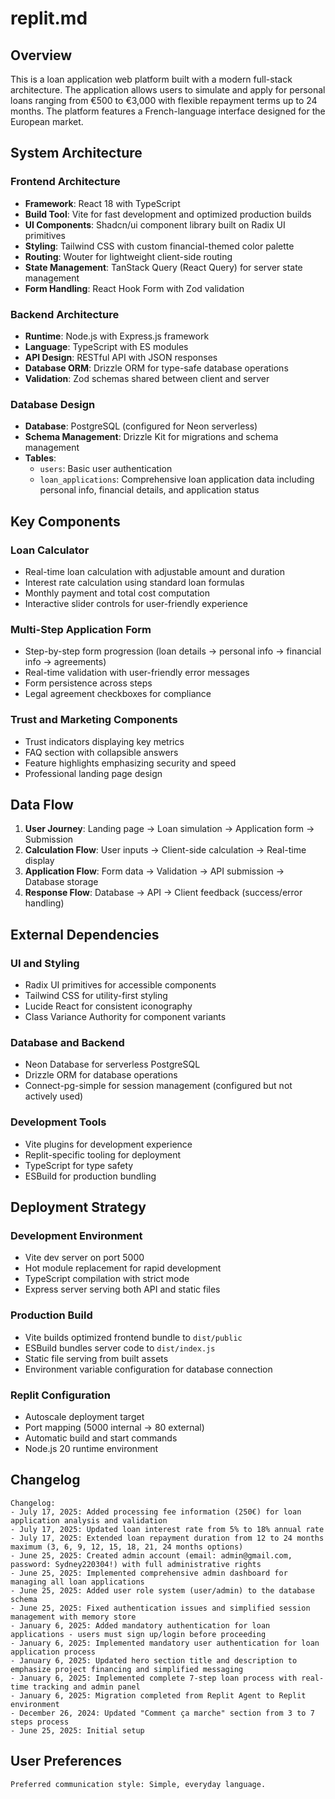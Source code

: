 # replit.md

## Overview

This is a loan application web platform built with a modern full-stack architecture. The application allows users to simulate and apply for personal loans ranging from €500 to €3,000 with flexible repayment terms up to 24 months. The platform features a French-language interface designed for the European market.

## System Architecture

### Frontend Architecture
- **Framework**: React 18 with TypeScript
- **Build Tool**: Vite for fast development and optimized production builds
- **UI Components**: Shadcn/ui component library built on Radix UI primitives
- **Styling**: Tailwind CSS with custom financial-themed color palette
- **Routing**: Wouter for lightweight client-side routing
- **State Management**: TanStack Query (React Query) for server state management
- **Form Handling**: React Hook Form with Zod validation

### Backend Architecture
- **Runtime**: Node.js with Express.js framework
- **Language**: TypeScript with ES modules
- **API Design**: RESTful API with JSON responses
- **Database ORM**: Drizzle ORM for type-safe database operations
- **Validation**: Zod schemas shared between client and server

### Database Design
- **Database**: PostgreSQL (configured for Neon serverless)
- **Schema Management**: Drizzle Kit for migrations and schema management
- **Tables**:
  - `users`: Basic user authentication
  - `loan_applications`: Comprehensive loan application data including personal info, financial details, and application status

## Key Components

### Loan Calculator
- Real-time loan calculation with adjustable amount and duration
- Interest rate calculation using standard loan formulas
- Monthly payment and total cost computation
- Interactive slider controls for user-friendly experience

### Multi-Step Application Form
- Step-by-step form progression (loan details → personal info → financial info → agreements)
- Real-time validation with user-friendly error messages
- Form persistence across steps
- Legal agreement checkboxes for compliance

### Trust and Marketing Components
- Trust indicators displaying key metrics
- FAQ section with collapsible answers
- Feature highlights emphasizing security and speed
- Professional landing page design

## Data Flow

1. **User Journey**: Landing page → Loan simulation → Application form → Submission
2. **Calculation Flow**: User inputs → Client-side calculation → Real-time display
3. **Application Flow**: Form data → Validation → API submission → Database storage
4. **Response Flow**: Database → API → Client feedback (success/error handling)

## External Dependencies

### UI and Styling
- Radix UI primitives for accessible components
- Tailwind CSS for utility-first styling
- Lucide React for consistent iconography
- Class Variance Authority for component variants

### Database and Backend
- Neon Database for serverless PostgreSQL
- Drizzle ORM for database operations
- Connect-pg-simple for session management (configured but not actively used)

### Development Tools
- Vite plugins for development experience
- Replit-specific tooling for deployment
- TypeScript for type safety
- ESBuild for production bundling

## Deployment Strategy

### Development Environment
- Vite dev server on port 5000
- Hot module replacement for rapid development
- TypeScript compilation with strict mode
- Express server serving both API and static files

### Production Build
- Vite builds optimized frontend bundle to `dist/public`
- ESBuild bundles server code to `dist/index.js`
- Static file serving from built assets
- Environment variable configuration for database connection

### Replit Configuration
- Autoscale deployment target
- Port mapping (5000 internal → 80 external)
- Automatic build and start commands
- Node.js 20 runtime environment

## Changelog

```
Changelog:
- July 17, 2025: Added processing fee information (250€) for loan application analysis and validation
- July 17, 2025: Updated loan interest rate from 5% to 18% annual rate
- July 17, 2025: Extended loan repayment duration from 12 to 24 months maximum (3, 6, 9, 12, 15, 18, 21, 24 months options)
- June 25, 2025: Created admin account (email: admin@gmail.com, password: Sydney220304!) with full administrative rights
- June 25, 2025: Implemented comprehensive admin dashboard for managing all loan applications
- June 25, 2025: Added user role system (user/admin) to the database schema
- June 25, 2025: Fixed authentication issues and simplified session management with memory store
- January 6, 2025: Added mandatory authentication for loan applications - users must sign up/login before proceeding
- January 6, 2025: Implemented mandatory user authentication for loan application process
- January 6, 2025: Updated hero section title and description to emphasize project financing and simplified messaging
- January 6, 2025: Implemented complete 7-step loan process with real-time tracking and admin panel
- January 6, 2025: Migration completed from Replit Agent to Replit environment
- December 26, 2024: Updated "Comment ça marche" section from 3 to 7 steps process
- June 25, 2025: Initial setup
```

## User Preferences

```
Preferred communication style: Simple, everyday language.
```